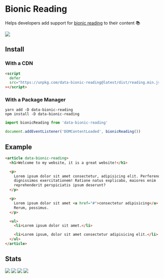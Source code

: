 # Bionic Reading

Helps developers add support for [bionic reading](https://bionic-reading.com) to
their content 📚

![](https://github.com/markmead/js-bionic-reading/assets/50486078/ca1eddbd-759f-498e-b368-d5a8a580faad)

## Install

### With a CDN

```html
<script
  defer
  src="https://unpkg.com/data-bionic-reading@latest/dist/reading.min.js"
></script>
```

### With a Package Manager

```shell
yarn add -D data-bionic-reading
npm install -D data-bionic-reading
```

```js
import bionicReading from 'data-bionic-reading'

document.addEventListener('DOMContentLoaded', bionicReading())
```

## Example

```html
<article data-bionic-reading>
  <h1>Welcome to my website, it is a great website!</h1>

  <p>
    Lorem ipsum dolor sit amet consectetur, adipisicing elit. Perferendis,
    dignissimos exercitationem! Ratione natus explicabo, maiores enim
    reprehenderit perspiciatis ipsum deserunt?
  </p>

  <p>
    Lorem ipsum dolor sit amet <a href="#">consectetur adipisicing</a> elit.
    Rerum, possimus.
  </p>

  <ul>
    <li>Lorem ipsum dolor sit amet.</li>

    <li>Lorem ipsum, dolor sit amet consectetur adipisicing elit.</li>
  </ul>
</article>
```

## Stats

![](https://img.shields.io/bundlephobia/min/data-bionic-reading)
![](https://img.shields.io/npm/v/data-bionic-reading)
![](https://img.shields.io/npm/dt/data-bionic-reading)
![](https://img.shields.io/github/license/markmead/data-bionic-reading)
